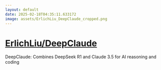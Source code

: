 ```yaml
---
layout: default
date: 2025-02-18T04:35:11.633172
image: assets/ErlichLiu_DeepClaude_cropped.png
---
```


# [ErlichLiu/DeepClaude](https://github.com/ErlichLiu/DeepClaude)

DeepClaude: Combines DeepSeek R1 and Claude 3.5 for AI reasoning and coding

